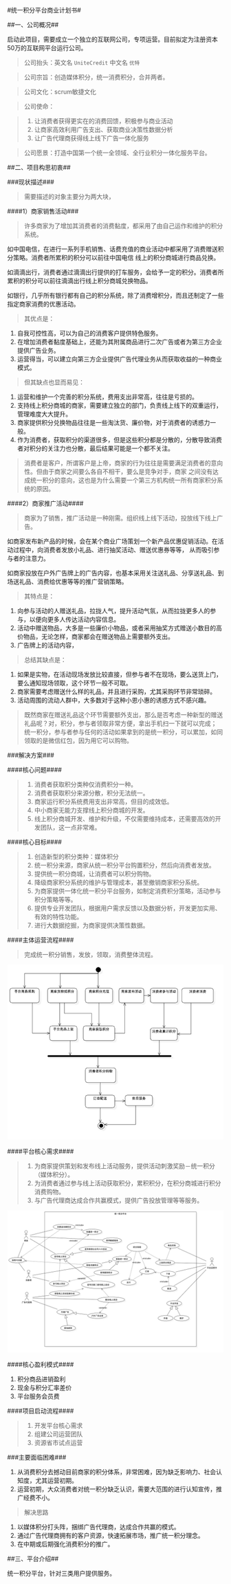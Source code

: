 #统一积分平台商业计划书#

##一、公司概况##

启动此项目，需要成立一个独立的互联网公司，专项运营。目前拟定为注册资本50万的互联网平台运行公司。

> 公司抬头：英文名 ``UniteCredit`` 中文名 ``优特``

> 公司宗旨：创造媒体积分，统一消费积分，合并两者。

> 公司文化：scrum敏捷文化

> 公司使命：

>  1. 让消费者获得更实在的消费回馈，积极参与商业活动
>  2. 让商家高效利用广告支出、获取商业决策性数据分析
>  3. 让广告代理商获得线上线下广告一体化服务

> 公司愿景：打造中国第一个统一全领域、全行业积分一体化服务平台。

##二、项目构思初衷##

###现状描述###

> 需要描述的对象主要分为两大块，

####1）商家销售活动###

> 许多商家为了增加其消费者的消费黏度，都采用了由自己运作和维护的积分系统。

如中国电信，在进行一系列手机销售、话费充值的商业活动中都采用了消费赠送积分策略。消费者所累积的积分可以前往中国电信
线上的积分商城进行商品兑换。

如滴滴出行，消费者通过滴滴出行提供的打车服务，会给予一定的积分。消费者所累积的积分可以前往滴滴出行线上积分商城兑换物品。

如银行，几乎所有银行都有自己的积分系统，除了消费增积分，而且还制定了一些指定商家消费的优惠活动。


> 其优点是：

 1. 自我可控性高，可以为自己的消费客户提供特色服务。
 2. 在增加消费者黏度基础上，还能为其附属商品进行二次广告或者为第三方企业提供广告业务。
 3. 运营得当，可以建立向第三方企业提供广告代理业务从而获取收益的一种商业模式。

> 但其缺点也显而易见：

 1. 运营和维护一个完善的积分系统，费用支出非常高，往往是亏损的。
 2. 支持线上积分商城的商家，需要建立独立的部门，负责线上线下的双重运行，管理难度大大提升。
 3. 商家提供积分兑换物品往往是一些淘汰货、廉价物，对于消费者的诱惑力一般。
 4. 作为消费者，获取积分的渠道很多，但是这些积分都是分散的，分散导致消费者对积分的关注力也分散，最后结果可能是一个都不关注。
 
> 消费者是客户，所谓客户是上帝，商家的行为往往是需要满足消费者的意向性。但由于商家之间要么各自不相干，要么是竞争对手，商家
之间没有达成统一积分的意向，这也是为什么需要一个第三方机构统一所有商家积分系统的原因。

####2）商家推广活动####

> 商家为了销售，推广活动是一种刚需。组织线上线下活动，投放线下线上广告。

如商家发布新产品的时候，会在某个商业广场策划一个新产品优惠促销活动。在活动过程中，向消费者发放小礼品、进行抽奖活动、赠送优惠券等等，
从而吸引参与者的注意力。

如商家投放在户外广告牌上的广告内容，也基本采用关注送礼品、分享送礼品、到场送礼品、消费给优惠等等的推广营销策略。

> 其特点是：

 1. 向参与活动的人赠送礼品，拉拢人气，提升活动气氛，从而拉拢更多人的参与，以便向更多人传达活动内容信息。
 2. 活动中赠送物品，大多是一些廉价小物品，或者采用抽奖方式赠送小数目的高价物品，无论怎样，商家都会在赠送物品上需要额外支出。
 3. 广告牌上的活动内容，
 
 
> 总结其缺点是：

 1. 如果是实物，在活动现场发放比较直接，但参与者不在现场，要么送货上门，要么通知现场领取，这个环节一般不可取。
 2. 商家需要考虑赠送什么样的礼品，并且进行采购，尤其采购环节非常琐碎。
 3. 活动周围的流动人群中，大多数对于这种小恩小惠的诱惑方式不感兴趣。
 
> 既然商家在赠送礼品这个环节需要额外支出，那么是否考虑一种新型的赠送礼品呢？对，积分，参与者领取非常方便，拿出手机扫一下就可以完成；
统一积分，参与者参与任何的活动如果拿到的是统一积分，可以累加，如同领取的是微信红包，因为用它可以购物。

###解决方案###

####核心问题####

> 1. 消费者获取积分类种仅消费积分一种。
> 2. 消费者获取积分来源分散，积分无法统一。
> 3. 商家运行积分系统费用支出非常高，但目的成效低。
> 4. 中小商家无能力支撑线上积分商城的开发。
> 5. 线上积分商城开发、维护和升级，不仅需要维持成本，还需要高效的开发团队，这一点非常难。

  
####核心目标####

> 1. 创造新型的积分类种：媒体积分
> 2. 统一积分来源，商家从统一积分平台购置积分，然后向消费者发放。
> 3. 提供统一积分商城，让消费者可以积分购物。
> 4. 降级商家积分系统的维护与管理成本，甚至撤销商家积分系统。
> 5. 为商家提供一体化统一积分平台服务，如制定消费积分策略，活动参与积分策略等等。
> 6. 提供专业开发团队，根据用户需求反馈以及数据分析，开发更加实用、有效的特性功能。
> 7. 进行大数据挖掘，为商家提供决策性数据。

####主体运营流程####

> 完成统一积分销售，发放，领取，消费整体流程。

![主体运营流程](images/主体运营流程.jpg)

####平台核心需求####

> 1. 为商家提供策划和发布线上活动服务，提供活动刺激奖励－统一积分（媒体积分）。
> 2. 为消费者通过参与线上活动获取积分，累积积分，在积分商城进行积分消费购物。
> 3. 与广告代理商达成合作共赢模式，提供广告投放管理等等服务。

![平台核心需求](images/平台核心需求.jpg)

####核心盈利模式####

 1. 积分商品进销盈利
 2. 现金与积分汇率差价
 3. 平台服务会员费

####项目启动流程####

> 1. 开发平台核心需求
> 2. 组建公司运营团队
> 3. 资源省市试点运营

###主要面临困难###
 
 1. 从消费积分去撼动目前商家的积分体系，非常困难，因为缺乏影响力、社会认知度，尤其运营初期。
 2. 运营初期，大众消费者对统一积分缺乏认识，需要大范围的进行认知宣传，推广经费不小。

> 解决思路

 1. 以媒体积分打头阵，捆绑广告代理商，达成合作共赢的模式。
 2. 通过广告代理商拥有的客户资源，快速拓展市场，推广统一积分理念。
 3. 在中期或后期强化消费积分的推广。
 
 


##三、平台介绍##

统一积分平台，针对三类用户提供服务。



